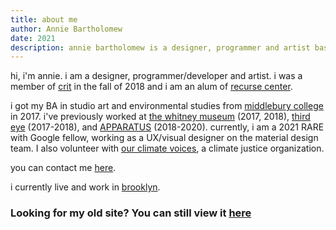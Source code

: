 ```yaml
---
title: about me
author: Annie Bartholomew
date: 2021
description: annie bartholomew is a designer, programmer and artist based in new york city. her work experience includes time at the whitney museum, third eye (an arts communications and public relations firm in nyc), and APPARATUS. she received her BA from middlebury college and is an alum of recurse center and crit.nyc.
---
```



hi, i'm annie. i am a designer, programmer/developer and artist. i was a member of [crit](https://www.crit.nyc/) in the fall of 2018 and i am an alum of [recurse center](https://www.recurse.com/about).

i got my BA in studio art and environmental studies from [middlebury college](http://www.middlebury.edu/#story645114) in 2017. i've previously worked at [the whitney museum](https://whitney.org/) (2017, 2018), [third eye](https://www.hellothirdeye.com/) (2017-2018), and [APPARATUS](https://apparatusstudio.com/) (2018-2020). currently, i am a 2021 RARE with Google fellow, working as a UX/visual designer on the material design team. I also volunteer with [our climate voices](https://www.ourclimatevoices.org/), a climate justice organization. 

 you can contact me [here](mailto:anniebartholomew@gmail.com).

i currently live and work in [brooklyn](https://open.spotify.com/track/5qxChyzKLEyoPJ5qGrdurN?si=tN_mafSVRZOQXsEkyOpynw).


### Looking for my old site? You can still view it [here](https://anniebartholomew.superhi.com/)




